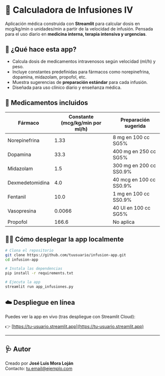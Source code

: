 
# 💉 Calculadora de Infusiones IV

Aplicación médica construida con **Streamlit** para calcular dosis en mcg/kg/min o unidades/min a partir de la velocidad de infusión. Pensada para el uso diario en **medicina interna, terapia intensiva y urgencias**.

## 🚀 ¿Qué hace esta app?

- Calcula dosis de medicamentos intravenosos según velocidad (ml/h) y peso.
- Incluye constantes predefinidas para fármacos como norepinefrina, dopamina, midazolam, propofol, etc.
- Muestra sugerencias de **preparación estándar** para cada infusión.
- Diseñada para uso clínico diario y enseñanza médica.

## 🧪 Medicamentos incluidos

| Fármaco            | Constante (mcg/kg/min por ml/h) | Preparación sugerida                                     |
|--------------------|----------------------------------|----------------------------------------------------------|
| Norepinefrina      | 1.33                             | 8 mg en 100 cc SG5%                                      |
| Dopamina           | 33.3                             | 400 mg en 250 cc SG5%                                    |
| Midazolam          | 1.5                              | 300 mg en 200 cc SS0.9%                                  |
| Dexmedetomidina    | 4.0                              | 40 mcg en 100 cc SS0.9%                                  |
| Fentanil           | 10.0                             | 1 mg en 100 cc SS0.9%                                    |
| Vasopresina        | 0.0066                           | 40 UI en 100 cc SG5%                                     |
| Propofol           | 166.6                            | No aplica                                                |

## 🧑‍💻 Cómo desplegar la app localmente

```bash
# Clona el repositorio
git clone https://github.com/tuusuario/infusion-app.git
cd infusion-app

# Instala las dependencias
pip install -r requirements.txt

# Ejecuta la app
streamlit run app_infusiones.py
```

## ☁️ Despliegue en línea

Puedes ver la app en vivo (tras despliegue con Streamlit Cloud):

👉 [https://tu-usuario.streamlit.app](https://tu-usuario.streamlit.app)

---

## 🩺 Autor

Creado por **José Luis Mora Loján**  
Contacto: tu.email@ejemplo.com
